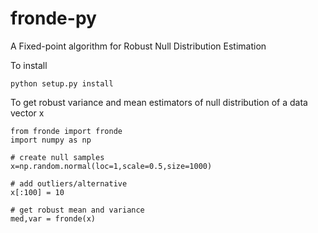 # fronde-py
A Fixed-point algorithm for Robust Null Distribution Estimation

To install

    python setup.py install

To get robust variance and mean estimators of null distribution of a data vector x

    from fronde import fronde
    import numpy as np
    
    # create null samples
    x=np.random.normal(loc=1,scale=0.5,size=1000)
    
    # add outliers/alternative 
    x[:100] = 10
    
    # get robust mean and variance
    med,var = fronde(x)
